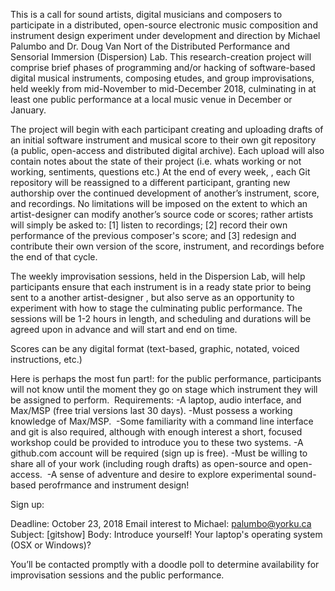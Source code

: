 This is a call for sound artists, digital musicians and composers to participate in a distributed, open-source electronic music composition and instrument design experiment under development and direction by Michael Palumbo and Dr. Doug Van Nort of the Distributed Performance and Sensorial Immersion (Dispersion) Lab. This research-creation project will comprise brief phases of programming and/or hacking of software-based digital musical instruments, composing etudes, and group improvisations, held weekly from mid-November to mid-December 2018, culminating in at least one public performance at a local music venue in December or January. 

The project will begin with each participant creating and uploading drafts of an initial software instrument and musical score to their own git repository (a public, open-access and distributed digital archive). Each upload will also contain notes about the state of their project (i.e. whats working or not working, sentiments, questions etc.) At the end of every week,  , each Git repository will be reassigned to a different participant, granting new authorship over the continued development of another’s instrument, score, and recordings. No limitations will be imposed on the extent to which an artist-designer can modify another’s source code or scores; rather artists will simply be asked to: [1] listen to recordings; [2] record their own performance of the previous composer's score; and [3] redesign and contribute their own version of the score, instrument, and recordings before the end of that cycle. 

The weekly improvisation sessions, held in the Dispersion Lab, will help participants ensure that each instrument is in a ready state prior to being sent to a another artist-designer , but also serve as an opportunity to experiment with how to stage the culminating public performance. The sessions will be 1-2 hours in length, and scheduling and durations will be agreed upon in advance and will start and end on time. 

Scores can be any digital format (text-based, graphic, notated, voiced instructions, etc.)

Here is perhaps the most fun part!: for the public performance, participants will not know until the moment they go on stage which instrument they will be assigned to perform. 
 Requirements:
-A laptop, audio interface, and Max/MSP (free trial versions last 30 days). 
-Must possess a working knowledge of Max/MSP. 
-Some familiarity with a command line interface and git is also required, although with enough interest a short, focused workshop could be provided to introduce you to these two systems. 
-A github.com account will be required (sign up is free). 
-Must be willing to share all of your work (including rough drafts) as open-source and open-access. 
-A sense of adventure and desire to explore experimental sound-based perofrmance and instrument design!

Sign up:

Deadline: October 23, 2018
Email interest to Michael: palumbo@yorku.ca
Subject: [gitshow]
Body:
Introduce yourself!
Your laptop's operating system (OSX or Windows)?


You’ll be contacted promptly with a doodle poll to determine availability for improvisation sessions and the public performance.
